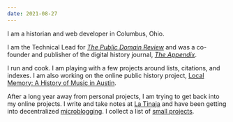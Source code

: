```yaml
---
date: 2021-08-27
---
```


I am a historian and web developer in Columbus, Ohio.

I am the Technical Lead for [_The Public Domain Review_](https://publicdomainreview.org) and was a co-founder and publisher of the digital history journal, [_The Appendix_](https://theappendix.net).

I run and cook. I am playing with a few projects around lists, citations, and indexes. I am also working on the online public history project, [Local Memory: A History of Music in Austin](https://local-memory.org).

After a long year away from personal projects, I am trying to get back into my online projects. I write and take notes at [La Tinaja](http://tinaja.computer) and have been getting into decentralized [microblogging](http://micro.brianjon.es). I collect a list of [small projects](https://oddments.brianjon.es).
